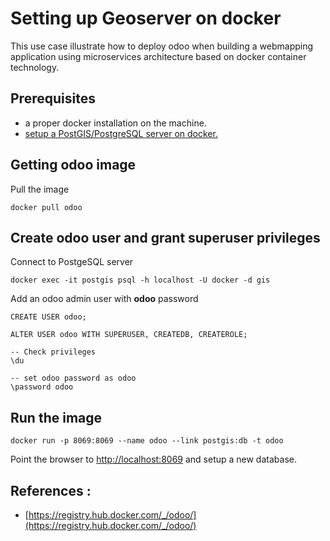 # Setting up Geoserver on docker

This use case illustrate how to deploy odoo when building a webmapping application using microservices architecture based on docker container technology.

## Prerequisites

- a proper docker installation on the machine.
- [setup a PostGIS/PostgreSQL server on docker.](./postgis-docker.md) 

## Getting odoo image

Pull the image
``` 
docker pull odoo
```

## Create odoo user and grant superuser privileges

Connect to PostgeSQL server 
```
docker exec -it postgis psql -h localhost -U docker -d gis
```

Add an odoo admin user with **odoo** password
```
CREATE USER odoo;

ALTER USER odoo WITH SUPERUSER, CREATEDB, CREATEROLE;

-- Check privileges
\du

-- set odoo password as odoo
\password odoo

```

## Run the image

```
docker run -p 8069:8069 --name odoo --link postgis:db -t odoo
```

Point the browser to [http://localhost:8069](http://localhost:8069) and setup a new database.


## References : 

- [https://registry.hub.docker.com/_/odoo/](https://registry.hub.docker.com/_/odoo/)


